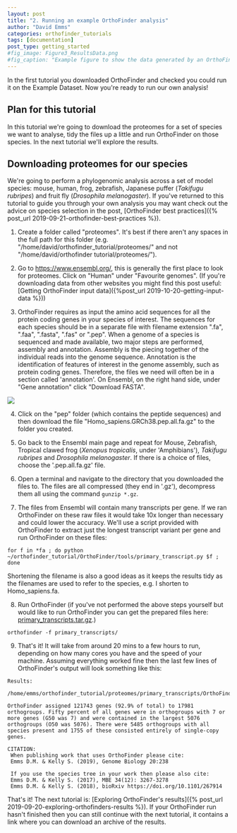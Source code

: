 ```yaml
---
layout: post
title: "2. Running an example OrthoFinder analysis"
author: "David Emms"
categories: orthofinder_tutorials
tags: [documentation]
post_type: getting_started
#fig_image: Figure3_ResultsData.png
#fig_caption: "Example figure to show the data generated by an OrthoFinder run"
---
```


In the first tutorial you downloaded OrthoFinder and checked you could run it on the Example Dataset. Now you're ready to run our own analysis!

## Plan for this tutorial
In this tutorial we're going to download the proteomes for a set of species we want to analyse, tidy the files up a little and run OrthoFinder on those species. In the next tutorial we'll explore the results. 

## Downloading proteomes for our species
We're going to perform a phylogenomic analysis across a set of model species: mouse, human, frog, zebrafish, Japanese puffer (*Takifugu rubripes*) and fruit fly (*Drosophila melanogaster*). If you've returned to this tutorial to guide you through your own analysis you may want check out the advice on species selection in the post, [OrthoFinder best practices]({% post_url 2019-09-21-orthofinder-best-practices %}).

1. Create a folder called "proteomes". It's best if there aren't any spaces in the full path for this folder (e.g. "/home/david/orthofinder_tutorial/proteomes/" and not "/home/david/orthofinder tutorial/proteomes/").

2. Go to <https://www.ensembl.org/>, this is generally the first place to look for proteomes. Click on "Human" under "Favourite genomes". (If you're downloading data from other websites you might find this post useful: [Getting OrthoFinder input data]({%post_url 2019-10-20-getting-input-data %}))

3. OrthoFinder requires as input the amino acid sequences for all the protein coding genes in your species of interest. The sequences for each species should be in a separate file with filename extension ".fa", ".faa", ".fasta", ".fas" or ".pep". When a genome of a species is sequenced and made available, two major steps are performed, assembly and annotation. Assembly is the piecing together of the individual reads into the genome sequence. Annotation is the identification of features of interest in the genome assembly, such as protein coding genes. Therefore, the files we need will often be in a section called 'annotation'. On Ensembl, on the right hand side, under "Gene annotation" click "Download FASTA".
 <img src="{{ site.github.url }}/assets/img/ensembl_human_genome.png">
  
4. Click on the "pep" folder (which contains the peptide sequences) and then download the file "Homo_sapiens.GRCh38.pep.all.fa.gz" to the folder you created.

5. Go back to the Ensembl main page and repeat for Mouse, Zebrafish, Tropical clawed frog (*Xenopus tropicalis*, under 'Amphibians'), *Takifugu rubripes* and *Drosophila melanogaster*. If there is a choice of files, choose the '.pep.all.fa.gz' file. 

6. Open a terminal and navigate to the directory that you downloaded the files to. The files are all compressed (they end in '.gz'), decompress them all using the command `gunzip *.gz`. 

7. The files from Ensembl will contain many transcripts per gene. If we ran OrthoFinder on these raw files it would take 10x longer than necessary and could lower the accuracy. We'll use a script provided with OrthoFinder to extract just the longest transcript variant per gene and run OrthoFinder on these files:
```
for f in *fa ; do python ~/orthofinder_tutorial/OrthoFinder/tools/primary_transcript.py $f ; done
```
Shortening the filename is also a good ideas as it keeps the results tidy as the filenames are used to refer to the species, e.g. I shorten to Homo_sapiens.fa.

8. Run OrthoFinder (if you've not performed the above steps yourself but would like to run OrthoFinder you can get the prepared files here: [primary_transcripts.tar.gz](https://bioinformatics.plants.ox.ac.uk/davidemms/public_data/primary_transcripts.tar.gz).)
```
orthofinder -f primary_transcripts/
```

9. That's it! It will take from around 20 mins to a few hours to run, depending on how many cores you have and the speed of your machine. Assuming everything worked fine then the last few lines of OrthoFinder's output will look something like this:

```
Results:
    /home/emms/orthofinder_tutorial/proteomes/primary_transcripts/OrthoFinder/Results_Nov26/

OrthoFinder assigned 121743 genes (92.9% of total) to 17981 orthogroups. Fifty percent of all genes were in orthogroups with 7 or more genes (G50 was 7) and were contained in the largest 5076 orthogroups (O50 was 5076). There were 5485 orthogroups with all species present and 1755 of these consisted entirely of single-copy genes.

CITATION:
 When publishing work that uses OrthoFinder please cite:
 Emms D.M. & Kelly S. (2019), Genome Biology 20:238

 If you use the species tree in your work then please also cite:
 Emms D.M. & Kelly S. (2017), MBE 34(12): 3267-3278
 Emms D.M. & Kelly S. (2018), bioRxiv https://doi.org/10.1101/267914

```

That's it! The next tutorial is: [Exploring OrthoFinder's results]({% post_url 2019-09-20-exploring-orthofinders-results %}). If your OrthoFinder run hasn't finished then you can still continue with the next tutorial, it contains a link where you can download an archive of the results.
